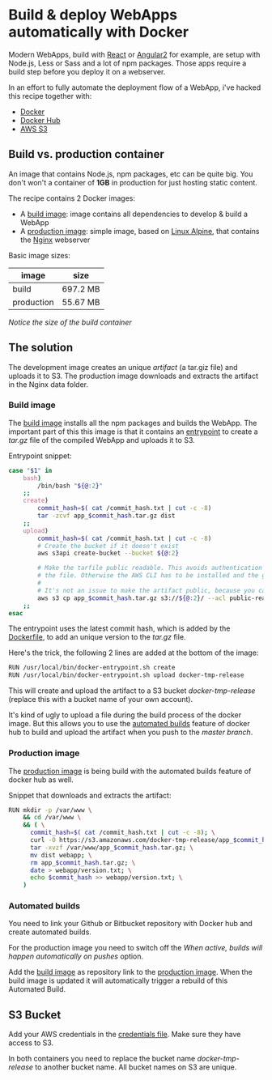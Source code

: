 # Build & deploy WebApps automatically with Docker

Modern WebApps, build with 
[React](https://facebook.github.io/react/) or 
[Angular2](https://angular.io/) for example, are setup with Node.js, 
Less or Sass and a lot of npm packages. Those apps require a build step 
before you deploy it on a webserver.

In an effort to fully automate the deployment flow of a WebApp, i've 
 hacked this recipe together with:
  
* [Docker](https://www.docker.com/)
* [Docker Hub](https://hub.docker.com/)
* [AWS S3](https://aws.amazon.com/s3/)

## Build vs. production container

An image that contains Node.js, npm packages, etc can be quite big. You 
don't won't a container of **1GB** in production for just hosting 
static content. 

The recipe contains 2 Docker images:

* A [build image](Dockerfile): image contains all dependencies to develop 
& build a WebApp 
* A [production image](DockerfileNginx): simple image, based on 
[Linux Alpine](https://alpinelinux.org/), that contains the 
[Nginx](https://nginx.org/) webserver
    
Basic image sizes:

| image      | size     |
|------------|----------|
| build      | 697.2 MB |
| production | 55.67 MB |

*Notice the size of the build container*

## The solution

The development image creates an unique *artifact* (a tar.giz file) 
and uploads it to S3. The production image downloads and extracts the 
artifact in the Nginx data folder.

### Build image

The [build image](Dockerfile) installs all the npm packages and 
builds the WebApp. The important part of this this image is that it 
contains an 
[entrypoint](https://docs.docker.com/engine/userguide/eng-image/dockerfile_best-practices/#/entrypoint) 
to create a *tar.gz* file of the compiled WebApp and uploads it to S3. 

Entrypoint snippet:
```bash
case "$1" in
    bash)
        /bin/bash "${@:2}"
    ;;
    create)
        commit_hash=$( cat /commit_hash.txt | cut -c -8)
        tar -zcvf app_$commit_hash.tar.gz dist
    ;;
    upload)
        commit_hash=$( cat /commit_hash.txt | cut -c -8)
        # Create the bucket if it doesn't exist
        aws s3api create-bucket --bucket ${@:2}

        # Make the tarfile public readable. This avoids authentication problems in the DockerfileNginx file to download
        # the file. Otherwise the AWS CLI has to be installed and the goal is to keep that image small.
        #
        # It's not an issue to make the artifact public, because you can see the sourcecode anyway in the browser
        aws s3 cp app_$commit_hash.tar.gz s3://${@:2}/ --acl public-read
    ;;
esac

```

The entrypoint uses the latest commit hash, which is added by the 
[Dockerfile](Dockerfile), to add an unique version to the *tar.gz* file.

Here's the trick, the following 2 lines are added at the bottom of the 
image:

```bash
RUN /usr/local/bin/docker-entrypoint.sh create
RUN /usr/local/bin/docker-entrypoint.sh upload docker-tmp-release
```

This will create and upload the artifact to a S3 bucket 
*docker-tmp-release* (replace this with a bucket name of your own 
account). 

It's kind of ugly to upload a file during the build process of the 
docker image. But this allows you to use the 
[automated builds](https://docs.docker.com/docker-hub/builds/) 
feature of docker hub to build and upload the artifact when you push to 
the *master branch*.

### Production image

The [production image](DockerfileNginx) is being build with the 
automated builds feature of docker hub as well.

Snippet that downloads and extracts the artifact:
```bash
RUN mkdir -p /var/www \
    && cd /var/www \
    && ( \
      commit_hash=$( cat /commit_hash.txt | cut -c -8); \
      curl -O https://s3.amazonaws.com/docker-tmp-release/app_$commit_hash.tar.gz; \
      tar -xvzf /var/www/app_$commit_hash.tar.gz; \
      mv dist webapp; \
      rm app_$commit_hash.tar.gz; \
      date > webapp/version.txt; \
      echo $commit_hash >> webapp/version.txt; \
    )

```

### Automated builds

You need to link your Github or Bitbucket repository with Docker hub and 
create automated builds.

For the production image you need to switch off the 
*When active, builds will happen automatically on pushes* option. 

Add the [build image](Dockerfile) as repository link to the 
[production image](DockerfileNginx). When the build image is updated it 
will automatically trigger a rebuild of this Automated Build.

## S3 Bucket

Add your AWS credentials in the [credentials file](.aws/credentials). 
Make sure they have access to S3.

In both containers you need to replace the bucket name 
*docker-tmp-release* to another bucket name. All bucket names on S3 are 
unique.
